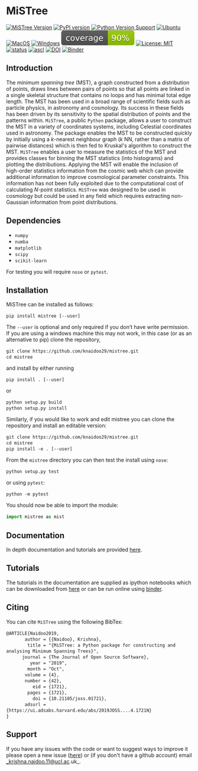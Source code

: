 # MiSTree


[![MiSTree Version](https://img.shields.io/badge/Version-2.0.0-green)](https://img.shields.io/badge/Version-2.0.0-green) [![PyPI version](https://badge.fury.io/py/mistree.svg)](https://badge.fury.io/py/mistree) [![Python Version Support](https://img.shields.io/badge/Python-3.7%20|%203.8%20|%203.9%20|%203.10%20|%203.11-blue)](https://img.shields.io/badge/Python-3.7%20|%203.8%20|%203.9-blue) [![Ubuntu](https://github.com/knaidoo29/mistree/actions/workflows/python-package.yml/badge.svg?branch=pure_python)](https://github.com/knaidoo29/mistree/actions/workflows/python-package.yml) [![MacOS](https://github.com/knaidoo29/mistree/actions/workflows/python-package_macos.yml/badge.svg?branch=pure_python)](https://github.com/knaidoo29/mistree/actions/workflows/python-package_macos.yml) [![Windows](https://github.com/knaidoo29/mistree/actions/workflows/python-package_windows.yml/badge.svg?branch=pure_python)](https://github.com/knaidoo29/mistree/actions/workflows/python-package_windows.yml) [![coverage](https://raw.githubusercontent.com/knaidoo29/mistree/refs/heads/pure_python/coverage.svg)](https://raw.githubusercontent.com/knaidoo29/mistree/refs/heads/pure_python/coverage.svg) [![License: MIT](https://img.shields.io/badge/License-MIT-blue.svg)](https://opensource.org/licenses/MIT) [![status](https://joss.theoj.org/papers/461d79e9e5faf21029c0a7b1c928be28/status.svg)](https://joss.theoj.org/papers/461d79e9e5faf21029c0a7b1c928be28) [![ascl](https://img.shields.io/badge/ascl-1910.016-blue.svg?colorB=262255)](http://ascl.net/1910.016) [![DOI](https://zenodo.org/badge/170473458.svg)](https://zenodo.org/badge/latestdoi/170473458) [![Binder](https://mybinder.org/badge_logo.svg)](https://mybinder.org/v2/gh/knaidoo29/mistree/master?filepath=tutorials%2Fnotebooks%2F)

## Introduction

The *minimum spanning tree* (MST), a graph constructed from a distribution of points, draws lines between pairs of points so that all points are linked in a single skeletal structure that contains no loops and has minimal total edge length. The MST has been used in a broad range of scientific fields such as particle physics, in astronomy and cosmology. Its success in these fields has been driven by its sensitivity to the spatial distribution of points and the patterns within. ``MiSTree``, a public ``Python`` package, allows a user to construct the MST in a variety of coordinates systems, including Celestial coordinates used in astronomy. The package enables the MST to be constructed quickly by initially using a *k*-nearest neighbour graph (*k* NN, rather than a matrix of pairwise distances) which is then fed to Kruskal's algorithm to construct the MST. ``MiSTree`` enables a user to measure the statistics of the MST and provides classes for binning the MST statistics (into histograms) and plotting the distributions. Applying the MST will enable the inclusion of high-order statistics information from the cosmic web which can provide additional information to improve cosmological parameter constraints. This information has not been fully exploited due to the computational cost of calculating *N*-point statistics. ``MiSTree`` was designed to be used in cosmology but could be used in any field which requires extracting non-Gaussian information from point distributions.

## Dependencies

* `numpy`
* `numba`
* `matplotlib`
* `scipy`
* `scikit-learn`

For testing you will require `nose` or `pytest`.

## Installation

MiSTree can be installed as follows:

```
pip install mistree [--user]
```
The `--user` is optional and only required if you don’t have write permission. If you
are using a windows machine this may not work, in this case (or as an alternative to pip) clone the repository,

```
git clone https://github.com/knaidoo29/mistree.git
cd mistree
```

and install by either running

```
pip install . [--user]
```

or

```
python setup.py build
python setup.py install
```

Similarly, if you would like to work and edit mistree you can clone the repository and install an editable version:

```
git clone https://github.com/knaidoo29/mistree.git
cd mistree
pip install -e . [--user]
```

From the `mistree` directory you can then test the install using `nose`:

```
python setup.py test
```

or using `pytest`:

```
python -m pytest
```

You should now be able to import the module:

```python
import mistree as mist
```

## Documentation

In depth documentation and tutorials are provided [here](https://knaidoo29.github.io/mistreedoc/).

## Tutorials

The tutorials in the documentation are supplied as ipython notebooks which can be downloaded from [here](https://github.com/knaidoo29/mistree/tree/master/tutorials/notebooks) or can be run online using [binder](https://mybinder.org/v2/gh/knaidoo29/mistree/master?filepath=tutorials%2Fnotebooks%2F).

## Citing

You can cite ``MiSTree`` using the following BibTex:

```
@ARTICLE{Naidoo2019,
       author = {{Naidoo}, Krishna},
        title = "{MiSTree: a Python package for constructing and analysing Minimum Spanning Trees}",
      journal = {The Journal of Open Source Software},
         year = "2019",
        month = "Oct",
       volume = {4},
       number = {42},
          eid = {1721},
        pages = {1721},
          doi = {10.21105/joss.01721},
       adsurl = {https://ui.adsabs.harvard.edu/abs/2019JOSS....4.1721N}
}
```

## Support

If you have any issues with the code or want to suggest ways to improve it please open a new issue ([here](https://github.com/knaidoo29/mistree/issues))
or (if you don't have a github account) email _krishna.naidoo.11@ucl.ac.uk_.
